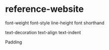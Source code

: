 # reference-website

font-weight
font-style
line-height
font shorthand


text-decoration
text-align
text-indent



Padding